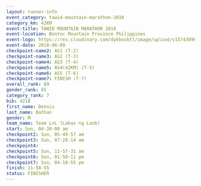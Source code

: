 ```yaml
---
layout: runner-info 
event_category: tawid-mountain-marathon-2018 
category_km: 42KM 
event-title: TAWID MOUNTAIN MARATHON 2018 
event-location: Bontoc Mountain Province Philippines 
event-logo: https://res.cloudinary.com/dykbosktl/image/upload/v1574389629/Logo/tawid2018_logo_t3op5o.png 
event-date: 2018-06-09 
checkpoint-name2: AS1 (T-2) 
checkpoint-name3: AS2 (T-3) 
checkpoint-name4: AS3 (T-4) 
checkpoint-name5: AS4(42KM) (T-5) 
checkpoint-name6: AS5 (T-6) 
checkpoint-name7: FINISH (T-7) 
overall_rank: 89
gender_rank: 65
category_rank: 7
bib: 4218
first_name: Dennis
last_name: Bathan
gender: M
team_name: Team LnL (Lakas ng Loob)
start: Sun, 04-20-00 am
checkpoint2: Sun, 05-49-57 am
checkpoint3: Sun, 07-28-14 am
checkpoint4: 
checkpoint5: Sun, 11-57-31 am
checkpoint6: Sun, 01-50-11 pm
checkpoint7: Sun, 04-18-55 pm
finish: 11-58-55
status: FINISHER
---
```

